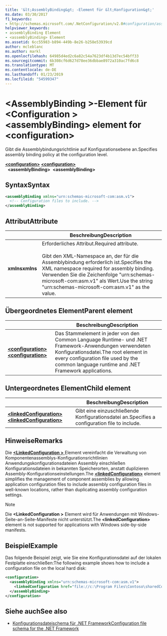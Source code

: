 ```yaml
---
title: '&lt;AssemblyBinding&gt; -Element für &lt;Konfiguration&gt;'
ms.date: 03/30/2017
f1_keywords:
- http://schemas.microsoft.com/.NetConfiguration/v2.0#configuration/assemblyBinding
helpviewer_keywords:
- assemblyBinding Element
- <assemblyBinding> Element
ms.assetid: 6cc55983-b894-449b-8e26-b258e53939cd
author: mcleblanc
ms.author: markl
ms.openlocfilehash: 64985d4ed2c6a82c54a7623df4b13d7ec54bff33
ms.sourcegitcommit: 6b308cf6d627d78ee36dbbae8972a310ac7fd6c8
ms.translationtype: MT
ms.contentlocale: de-DE
ms.lasthandoff: 01/23/2019
ms.locfileid: "54599347"
---
```

# <a name="assemblybinding-element-for-configuration"></a><span data-ttu-id="8b05f-102">\<AssemblyBinding >-Element für \<Configuration ></span><span class="sxs-lookup"><span data-stu-id="8b05f-102">\<assemblyBinding> element for \<configuration></span></span>

<span data-ttu-id="8b05f-103">Gibt die Assemblybindungsrichtlinie auf Konfigurationsebene an.</span><span class="sxs-lookup"><span data-stu-id="8b05f-103">Specifies assembly binding policy at the configuration level.</span></span>

<span data-ttu-id="8b05f-104">[**\<configuration>**](~/docs/framework/configure-apps/file-schema/configuration-element.md) </span><span class="sxs-lookup"><span data-stu-id="8b05f-104">[**\<configuration>**](~/docs/framework/configure-apps/file-schema/configuration-element.md) </span></span>  
<span data-ttu-id="8b05f-105">&nbsp;&nbsp;**\<assemblyBinding>**</span><span class="sxs-lookup"><span data-stu-id="8b05f-105">&nbsp;&nbsp;**\<assemblyBinding>**</span></span>

## <a name="syntax"></a><span data-ttu-id="8b05f-106">Syntax</span><span class="sxs-lookup"><span data-stu-id="8b05f-106">Syntax</span></span>

```xml
<assemblyBinding xmlns="urn:schemas-microsoft-com:asm.v1">
  <!-- Configuration files to include. -->
</assemblyBinding>
```

## <a name="attribute"></a><span data-ttu-id="8b05f-107">Attribut</span><span class="sxs-lookup"><span data-stu-id="8b05f-107">Attribute</span></span>

|           | <span data-ttu-id="8b05f-108">Beschreibung</span><span class="sxs-lookup"><span data-stu-id="8b05f-108">Description</span></span> |
| --------- | ----------- |
| <span data-ttu-id="8b05f-109">**xmlns**</span><span class="sxs-lookup"><span data-stu-id="8b05f-109">**xmlns**</span></span> | <span data-ttu-id="8b05f-110">Erforderliches Attribut.</span><span class="sxs-lookup"><span data-stu-id="8b05f-110">Required attribute.</span></span><br><br><span data-ttu-id="8b05f-111">Gibt den XML-Namespace an, der für die Assemblybindung erforderlich ist.</span><span class="sxs-lookup"><span data-stu-id="8b05f-111">Specifies the XML namespace required for assembly binding.</span></span> <span data-ttu-id="8b05f-112">Verwenden Sie die Zeichenfolge "urn:schemas-microsoft-com:asm.v1" als Wert.</span><span class="sxs-lookup"><span data-stu-id="8b05f-112">Use the string "urn:schemas-microsoft-com:asm.v1" as the value.</span></span> |

## <a name="parent-element"></a><span data-ttu-id="8b05f-113">Übergeordnetes Element</span><span class="sxs-lookup"><span data-stu-id="8b05f-113">Parent element</span></span>

|     | <span data-ttu-id="8b05f-114">Beschreibung</span><span class="sxs-lookup"><span data-stu-id="8b05f-114">Description</span></span> |
| --- | ----------- |
| [<span data-ttu-id="8b05f-115">**\<configuration>**</span><span class="sxs-lookup"><span data-stu-id="8b05f-115">**\<configuration>**</span></span>](~/docs/framework/configure-apps/file-schema/configuration-element.md) | <span data-ttu-id="8b05f-116">Das Stammelement in jeder von den Common Language Runtime- und .NET Framework-Anwendungen verwendeten Konfigurationsdatei.</span><span class="sxs-lookup"><span data-stu-id="8b05f-116">The root element in every configuration file used by the common language runtime and .NET Framework applications.</span></span> |

## <a name="child-element"></a><span data-ttu-id="8b05f-117">Untergeordnetes Element</span><span class="sxs-lookup"><span data-stu-id="8b05f-117">Child element</span></span>

|     | <span data-ttu-id="8b05f-118">Beschreibung</span><span class="sxs-lookup"><span data-stu-id="8b05f-118">Description</span></span> |
| --- | ----------- |
| [<span data-ttu-id="8b05f-119">**\<linkedConfiguration>**</span><span class="sxs-lookup"><span data-stu-id="8b05f-119">**\<linkedConfiguration>**</span></span>](~/docs/framework/configure-apps/file-schema/linkedconfiguration-element.md) | <span data-ttu-id="8b05f-120">Gibt eine einzuschließende Konfigurationsdatei an.</span><span class="sxs-lookup"><span data-stu-id="8b05f-120">Specifies a configuration file to include.</span></span> |

## <a name="remarks"></a><span data-ttu-id="8b05f-121">Hinweise</span><span class="sxs-lookup"><span data-stu-id="8b05f-121">Remarks</span></span>

<span data-ttu-id="8b05f-122">Die [  **\<LinkedConfiguration >** ](~/docs/framework/configure-apps/file-schema/linkedconfiguration-element.md) Element vereinfacht die Verwaltung von Komponentenassemblys-Konfigurationsrichtlinien Anwendungskonfigurationsdateien Assembly einschließen Konfigurationsdateien in bekannten Speicherorten, anstatt duplizieren Assembly-Konfigurationseinstellungen.</span><span class="sxs-lookup"><span data-stu-id="8b05f-122">The [**\<linkedConfiguration>**](~/docs/framework/configure-apps/file-schema/linkedconfiguration-element.md) element simplifies the management of component assemblies by allowing application configuration files to include assembly configuration files in well-known locations, rather than duplicating assembly configuration settings.</span></span>

> [!NOTE]
> <span data-ttu-id="8b05f-123">Die  **\<LinkedConfiguration >** Element wird für Anwendungen mit Windows-Seite-an-Seite-Manifeste nicht unterstützt.</span><span class="sxs-lookup"><span data-stu-id="8b05f-123">The **\<linkedConfiguration>** element is not supported for applications with Windows side-by-side manifests.</span></span>

## <a name="example"></a><span data-ttu-id="8b05f-124">Beispiel</span><span class="sxs-lookup"><span data-stu-id="8b05f-124">Example</span></span>

<span data-ttu-id="8b05f-125">Das folgende Beispiel zeigt, wie Sie eine Konfigurationsdatei auf der lokalen Festplatte einschließen:</span><span class="sxs-lookup"><span data-stu-id="8b05f-125">The following example shows how to include a configuration file on the local hard disk:</span></span>

```xml
<configuration>
  <assemblyBinding xmlns="urn:schemas-microsoft-com:asm.v1">
    <linkedConfiguration href="file://c:\Program Files\Contoso\sharedConfig.xml" />
  </assemblyBinding>
</configuration>
```

## <a name="see-also"></a><span data-ttu-id="8b05f-126">Siehe auch</span><span class="sxs-lookup"><span data-stu-id="8b05f-126">See also</span></span>

- [<span data-ttu-id="8b05f-127">Konfigurationsdateischema für .NET Framework</span><span class="sxs-lookup"><span data-stu-id="8b05f-127">Configuration file schema for the .NET Framework</span></span>](~/docs/framework/configure-apps/file-schema/index.md)
